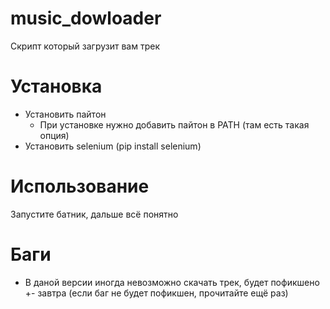 # music_dowloader
Скрипт который загрузит вам трек
# Установка
* Установить пайтон
  * При установке нужно добавить пайтон в PATH (там есть такая опция)
 * Установить selenium (pip install selenium)
 # Использование
 Запустите батник, дальше всё понятно
 # Баги
 * В даной версии иногда невозможно скачать трек, будет пофикшено +\- завтра (если баг не будет пофикшен, прочитайте ещё раз)
